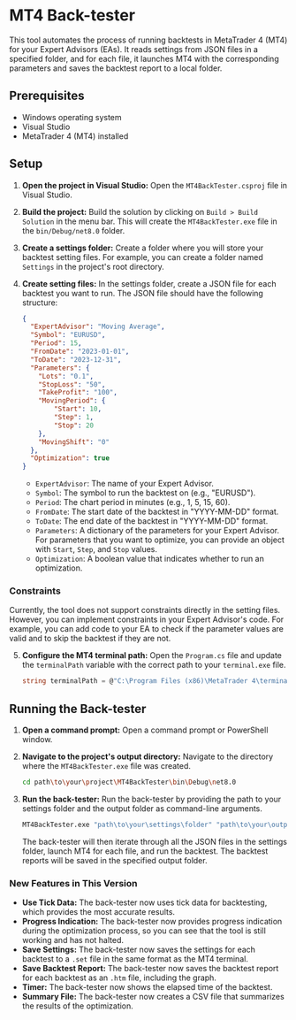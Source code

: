 # MT4 Back-tester

This tool automates the process of running backtests in MetaTrader 4 (MT4) for your Expert Advisors (EAs). It reads settings from JSON files in a specified folder, and for each file, it launches MT4 with the corresponding parameters and saves the backtest report to a local folder.

## Prerequisites

*   Windows operating system
*   Visual Studio
*   MetaTrader 4 (MT4) installed

## Setup

1.  **Open the project in Visual Studio:**
    Open the `MT4BackTester.csproj` file in Visual Studio.

2.  **Build the project:**
    Build the solution by clicking on `Build > Build Solution` in the menu bar. This will create the `MT4BackTester.exe` file in the `bin/Debug/net8.0` folder.

3.  **Create a settings folder:**
    Create a folder where you will store your backtest setting files. For example, you can create a folder named `Settings` in the project's root directory.

4.  **Create setting files:**
    In the settings folder, create a JSON file for each backtest you want to run. The JSON file should have the following structure:

    ```json
    {
      "ExpertAdvisor": "Moving Average",
      "Symbol": "EURUSD",
      "Period": 15,
      "FromDate": "2023-01-01",
      "ToDate": "2023-12-31",
      "Parameters": {
        "Lots": "0.1",
        "StopLoss": "50",
        "TakeProfit": "100",
        "MovingPeriod": {
            "Start": 10,
            "Step": 1,
            "Stop": 20
        },
        "MovingShift": "0"
      },
      "Optimization": true
    }
    ```

    *   `ExpertAdvisor`: The name of your Expert Advisor.
    *   `Symbol`: The symbol to run the backtest on (e.g., "EURUSD").
    *   `Period`: The chart period in minutes (e.g., 1, 5, 15, 60).
    *   `FromDate`: The start date of the backtest in "YYYY-MM-DD" format.
    *   `ToDate`: The end date of the backtest in "YYYY-MM-DD" format.
    *   `Parameters`: A dictionary of the parameters for your Expert Advisor. For parameters that you want to optimize, you can provide an object with `Start`, `Step`, and `Stop` values.
    *   `Optimization`: A boolean value that indicates whether to run an optimization.

### Constraints

Currently, the tool does not support constraints directly in the setting files. However, you can implement constraints in your Expert Advisor's code. For example, you can add code to your EA to check if the parameter values are valid and to skip the backtest if they are not.

5.  **Configure the MT4 terminal path:**
    Open the `Program.cs` file and update the `terminalPath` variable with the correct path to your `terminal.exe` file.

    ```csharp
    string terminalPath = @"C:\Program Files (x86)\MetaTrader 4\terminal.exe";
    ```

## Running the Back-tester

1.  **Open a command prompt:**
    Open a command prompt or PowerShell window.

2.  **Navigate to the project's output directory:**
    Navigate to the directory where the `MT4BackTester.exe` file was created.

    ```bash
    cd path\to\your\project\MT4BackTester\bin\Debug\net8.0
    ```

3.  **Run the back-tester:**
    Run the back-tester by providing the path to your settings folder and the output folder as command-line arguments.

    ```bash
    MT4BackTester.exe "path\to\your\settings\folder" "path\to\your\output\folder"
    ```

    The back-tester will then iterate through all the JSON files in the settings folder, launch MT4 for each file, and run the backtest. The backtest reports will be saved in the specified output folder.

### New Features in This Version

*   **Use Tick Data:** The back-tester now uses tick data for backtesting, which provides the most accurate results.
*   **Progress Indication:** The back-tester now provides progress indication during the optimization process, so you can see that the tool is still working and has not halted.
*   **Save Settings:** The back-tester now saves the settings for each backtest to a `.set` file in the same format as the MT4 terminal.
*   **Save Backtest Report:** The back-tester now saves the backtest report for each backtest as an `.htm` file, including the graph.
*   **Timer:** The back-tester now shows the elapsed time of the backtest.
*   **Summary File:** The back-tester now creates a CSV file that summarizes the results of the optimization.
